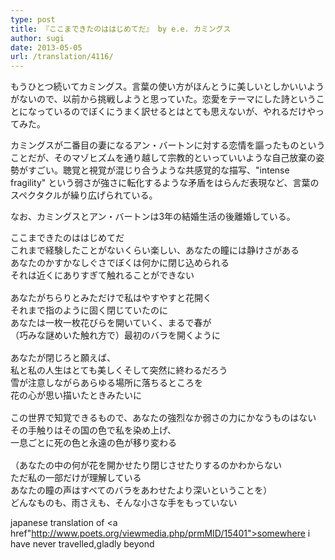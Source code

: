 ```yaml
---
type: post
title: 『ここまできたのははじめてだ』 by e.e. カミングス
author: sugi
date: 2013-05-05
url: /translation/4116/
---
```

もうひとつ続いてカミングス。言葉の使い方がほんとうに美しいとしかいいようがないので、以前から挑戦しようと思っていた。恋愛をテーマにした詩ということになっているのでぼくにうまく訳せるとはとても思えないが、やれるだけやってみた。

カミングスが二番目の妻になるアン・バートンに対する恋情を謳ったものということだが、そのマゾヒズムを通り越して宗教的といっていいような自己放棄の姿勢がすごい。聴覚と視覚が混じり合うような共感覚的な描写、"intense fragility" という弱さが強さに転化するような矛盾をはらんだ表現など、言葉のスペクタクルが繰り広げられている。

なお、カミングスとアン・バートンは3年の結婚生活の後離婚している。

<pre>ここまできたのははじめてだ
これまで経験したことがないくらい楽しい、あなたの瞳には静けさがある
あなたのかすかなしぐさでぼくは何かに閉じ込められる
それは近くにありすぎて触れることができない

あなたがちらりとみただけで私はやすやすと花開く
それまで指のように固く閉じていたのに
あなたは一枚一枚花びらを開いていく、まるで春が
（巧みな謎めいた触れ方で）最初のバラを開くように

あなたが閉じろと願えば、
私と私の人生はとても美しくそして突然に終わるだろう
雪が注意しながらあらゆる場所に落ちるところを
花の心が思い描いたときみたいに

この世界で知覚できるもので、あなたの強烈なか弱さの力にかなうものはない
その手触りはその国の色で私を染め上げ、
一息ごとに死の色と永遠の色が移り変わる

（あなたの中の何が花を開かせたり閉じさせたりするのかわからない
ただ私の一部だけが理解している
あなたの瞳の声はすべてのバラをあわせたより深いということを）
どんなものも、雨さえも、そんな小さな手をもっていない
</pre>

japanese translation of <a href"http://www.poets.org/viewmedia.php/prmMID/15401">somewhere i have never travelled,gladly beyond</a>
